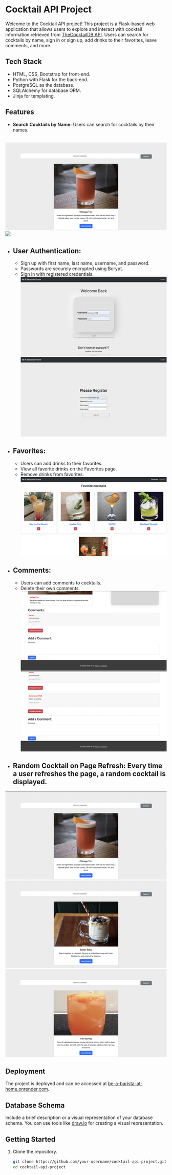 # Cocktail API Project

Welcome to the Cocktail API project! This project is a Flask-based web application that allows users to explore and interact with cocktail information retrieved from [TheCocktailDB API](https://www.thecocktaildb.com/api.php?ref=apilist.fun). Users can search for cocktails by name, sign in or sign up, add drinks to their favorites, leave comments, and more.

  
## Tech Stack

- HTML, CSS, Bootstrap for front-end.
- Python with Flask for the back-end.
- PostgreSQL as the database.
- SQLAlchemy for database ORM.
- Jinja for templating.

## Features

- **Search Cocktails by Name:** Users can search for cocktails by their names. <br></br>
 <img src = "https://github.com/serenkapanoglu/BeABaristaAtHome2/blob/main/images2/search3.png" />
 <img src = "https://github.com/serenkapanoglu/BeABaristaAtHome2/blob/main/images2/searchvodka.png" />
 
  
- ## **User Authentication:**
  - Sign up with first name, last name, username, and password.
  - Passwords are securely encrypted using Bcrypt.
  - Sign in with registered credentials.
    <img src="https://github.com/serenkapanoglu/BeABaristaAtHome2/blob/main/images2/login.png" />
    <img src ="https://github.com/serenkapanoglu/BeABaristaAtHome2/blob/main/images2/register.png?raw=true" />
    

- ## **Favorites:**
  - Users can add drinks to their favorites.
  - View all favorite drinks on the Favorites page.
  - Remove drinks from favorites.
    <img src = "https://github.com/serenkapanoglu/BeABaristaAtHome2/blob/main/images2/fav.png" />

- ## **Comments:**
  - Users can add comments to cocktails.
  - Delete their own comments.
    <img src = "https://github.com/serenkapanoglu/BeABaristaAtHome2/blob/main/images2/addcomment.png" />
    <img src = "https://github.com/serenkapanoglu/BeABaristaAtHome2/blob/main/images2/deletecomment.png" />

- ## **Random Cocktail on Page Refresh:** Every time a user refreshes the page, a random cocktail is displayed.
<img src= "https://github.com/serenkapanoglu/BeABaristaAtHome2/blob/main/images2/search2.png" />
  <img src = "https://github.com/serenkapanoglu/BeABaristaAtHome2/blob/main/images2/search4.png" />
   <img src = "https://github.com/serenkapanoglu/BeABaristaAtHome2/blob/main/images2/search.png" />

   


## Deployment

The project is deployed and can be accessed at [be-a-barista-at-home.onrender.com](https://be-a-barista-at-home.onrender.com/).

## Database Schema

Include a brief description or a visual representation of your database schema. You can use tools like [draw.io](https://app.diagrams.net/) for creating a visual representation.


## Getting Started

1. Clone the repository.
   ```bash
   git clone https://github.com/your-username/cocktail-api-project.git
   cd cocktail-api-project
